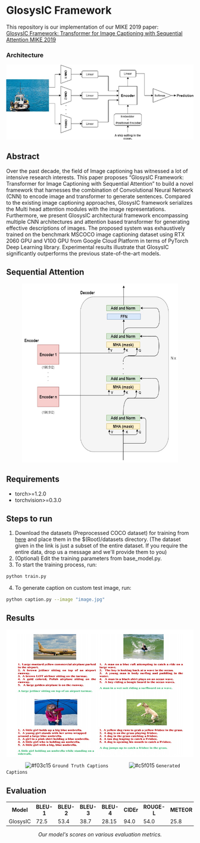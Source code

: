 # GlosysIC Framework


This repository is our implementation of our MIKE 2019 paper: <br>
[GlosysIC Framework: Transformer for Image Captioning with Sequential Attention MIKE 2019](https://link.springer.com/chapter/10.1007%2F978-3-030-66187-8_31)

### Architecture 

<p align="center">
  <img src="images/MIKE_GlosysIC_Architecture.jpg">
</p>

## Abstract
Over the past decade, the field of Image captioning has witnessed a lot of intensive research interests. This paper proposes
“GlosysIC Framework: Transformer for Image Captioning with Sequential Attention” to build a novel framework that harnesses the
combination of Convolutional Neural Network (CNN) to encode image and transformer to generate sentences. Compared to the existing
image captioning approaches, GlosysIC framework serializes the Multi head attention modules with the image representations.
Furthermore, we present GlosysIC architectural framework encompassing multiple CNN architectures and attention based transformer
for generating effective descriptions of images. The proposed system was exhaustively trained on the benchmark MSCOCO image
captioning dataset using RTX 2060 GPU and V100 GPU from Google Cloud Platform in terms of PyTorch Deep Learning library.
Experimental results illustrate that GlosysIC significantly outperforms the previous state-of-the-art models.

## Sequential Attention
<p align="center">
  <img width=420 height=480 src="images/GlosysIC_Transformer_Architecture.jpg">
</p>

## Requirements
* torch>=1.2.0 <br>
* torchvision>=0.3.0 <br>

## Steps to run
1. Download the datasets (Preprocessed COCO dataset) for training from [here](https://drive.google.com/drive/u/1/folders/1Aey60cZR_mBrVfBVOOSd-OFcR_FnToUB) and place them in the $(Root)/datasets directory. (The dataset given in the link is just a subset of the entire dataset. If you require the entire data, drop us a message and we'll provide them to you) <br>
2. (Optional) Edit the training parameters from base_model.py.
3. To start the training process, run:
```.bash
python train.py
```
4. To generate caption on custom test image, run:
```.bash
python caption.py --image "image.jpg"
```

## Results
<img align='center' src="images/Evaluation_GlosysIC.jpg">

&nbsp;&nbsp;&nbsp;&nbsp;&nbsp;&nbsp;&nbsp;&nbsp;&nbsp;&nbsp;&nbsp;&nbsp; ![#f03c15](https://imgrp2.xiaolee.net/i/aHR0cHM6Ly9wbGFjZWhvbGQuaXQvMTUvZjAzYzE1LzAwMDAwMD90ZXh0PSs=.jpg) `Ground Truth Captions`
&nbsp;&nbsp;&nbsp;&nbsp;&nbsp;&nbsp;&nbsp;&nbsp;&nbsp;&nbsp;&nbsp;&nbsp; ![#c5f015](https://imgrp2.xiaolee.net/i/aHR0cHM6Ly9wbGFjZWhvbGQuaXQvMTUvYzVmMDE1LzAwMDAwMD90ZXh0PSs=.jpg) `Generated Captions`

## Evaluation
<table align='center'>
  <tr>
    <th>Model</th>
    <th>BLEU-1</th>
    <th>BLEU-2</th>
    <th>BLEU-3</th>
    <th>BLEU-4</th>
    <th>CIDEr</th>
    <th>ROUGE-L</th>
    <th>METEOR</th>    
  </tr>
  <tr>
    <td>GlosysIC</td>
    <td>72.5</td>
    <td>53.4</td>
    <td>38.7</td>
    <td>28.15</td>
    <td>94.0</td>
    <td>54.0</td>
    <td>25.8</td>    
  </tr>
</table>
<p align="center">
<em>Our model's scores on various evaluation metrics. </em><br>
</p>
